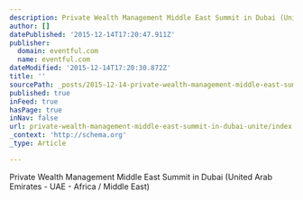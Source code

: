 ```yaml
---
description: Private Wealth Management Middle East Summit in Dubai (United Arab Emirates - UAE - Africa / Middle East)
author: []
datePublished: '2015-12-14T17:20:47.911Z'
publisher:
  domain: eventful.com
  name: eventful.com
dateModified: '2015-12-14T17:20:30.872Z'
title: ''
sourcePath: _posts/2015-12-14-private-wealth-management-middle-east-summit-in-dubai-unite.md
published: true
inFeed: true
hasPage: true
inNav: false
url: private-wealth-management-middle-east-summit-in-dubai-unite/index.html
_context: 'http://schema.org'
_type: Article

---
```

Private Wealth Management Middle East Summit in Dubai (United Arab Emirates - UAE - Africa / Middle East)